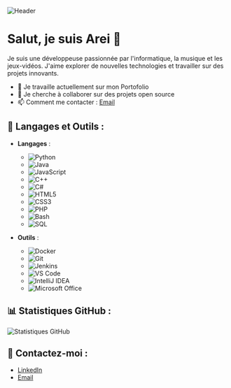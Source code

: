 ![Header](https://i.pinimg.com/originals/1a/55/19/1a5519d8682e582b297a377c4bd00374.jpg)

# Salut, je suis Arei 👋

Je suis une développeuse passionnée par l'informatique, la musique et les jeux-vidéos. J'aime explorer de nouvelles technologies et travailler sur des projets innovants.

- 🔭 Je travaille actuellement sur mon Portofolio
- 👯 Je cherche à collaborer sur des projets open source
- 📫 Comment me contacter : [Email](mailto:alicia.stageit@gmail.com)

## 🌟 Langages et Outils :
- **Langages** :
  - ![Python](https://img.shields.io/badge/Python-3776AB?style=for-the-badge&logo=python&logoColor=white)
  - ![Java](https://img.shields.io/badge/Java-007396?style=for-the-badge&logo=java&logoColor=white)
  - ![JavaScript](https://img.shields.io/badge/JavaScript-F7DF1E?style=for-the-badge&logo=javascript&logoColor=black)
  - ![C++](https://img.shields.io/badge/C++-00599C?style=for-the-badge&logo=cplusplus&logoColor=white)
  - ![C#](https://img.shields.io/badge/C%23-239120?style=for-the-badge&logo=csharp&logoColor=white)
  - ![HTML5](https://img.shields.io/badge/HTML5-E34F26?style=for-the-badge&logo=html5&logoColor=white)
  - ![CSS3](https://img.shields.io/badge/CSS3-1572B6?style=for-the-badge&logo=css3&logoColor=white)
  - ![PHP](https://img.shields.io/badge/PHP-777BB4?style=for-the-badge&logo=php&logoColor=white)
  - ![Bash](https://img.shields.io/badge/Bash-4EAA25?style=for-the-badge&logo=gnubash&logoColor=white)
  - ![SQL](https://img.shields.io/badge/SQL-4479A1?style=for-the-badge&logo=postgresql&logoColor=white)

- **Outils** :
  - ![Docker](https://img.shields.io/badge/Docker-2496ED?style=for-the-badge&logo=docker&logoColor=white)
  - ![Git](https://img.shields.io/badge/Git-F05032?style=for-the-badge&logo=git&logoColor=white)
  - ![Jenkins](https://img.shields.io/badge/Jenkins-D24939?style=for-the-badge&logo=jenkins&logoColor=white)
  - ![VS Code](https://img.shields.io/badge/Visual_Studio_Code-0078d7?style=for-the-badge&logo=visual%20studio%20code&logoColor=white)
  - ![IntelliJ IDEA](https://img.shields.io/badge/IntelliJ_IDEA-000000?style=for-the-badge&logo=intellij%20idea&logoColor=white)
  - ![Microsoft Office](https://img.shields.io/badge/Microsoft_Office-D83B01?style=for-the-badge&logo=microsoft-office&logoColor=white)

## 📊 Statistiques GitHub :
![Statistiques GitHub](https://github-readme-stats.vercel.app/api?username=areihub&show_icons=true&hide_title=true&theme=radical)

## 🔗 Contactez-moi :
- [LinkedIn](https://www.linkedin.com/in/alicia-olivieri-783611252/)
- [Email](mailto:alicia.stageit@gmail.com)

